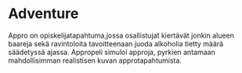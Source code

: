 # Adventure

Appro on opiskelijatapahtuma,jossa osallistujat kiertävät jonkin alueen baareja sekä ravintoloita tavoitteenaan juoda alkoholia tietty määrä säädetyssä ajassa.
Appropeli simuloi approja, pyrkien antamaan mahdollisimman realistisen kuvan approtapahtumista. 

